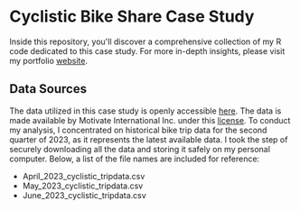 # Cyclistic Bike Share Case Study

Inside this repository, you'll discover a comprehensive collection of my R code dedicated to this case study. For more in-depth insights, please visit my portfolio [website](https://sites.google.com/view/soumyaranjanbal/projects/data-analysis/bike-share).

## Data Sources
The data utilized in this case study is openly accessible [here](https://divvy-tripdata.s3.amazonaws.com/index.html). The data is made available by Motivate International Inc. under this [license](https://divvybikes.com/data-license-agreement). To conduct my analysis, I concentrated on historical bike trip data for the second quarter of 2023, as it represents the latest available data. I took the step of securely downloading all the data and storing it safely on my personal computer. Below, a list of the file names are included for reference:
* April_2023_cyclistic_tripdata.csv
* May_2023_cyclistic_tripdata.csv
* June_2023_cyclistic_tripdata.csv
